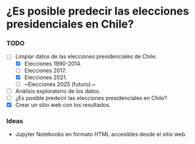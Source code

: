 # ¿Es posible predecir las elecciones presidenciales en Chile?

### TODO
- [ ] Limpiar datos de las elecciones presidenciales de Chile.
  - [X] Elecciones 1990-2014.
  - [ ] Elecciones 2017.
  - [X] Elecciones 2021.
  - [ ] ~Elecciones 2025 (futuro).~
- [ ] Análisis exploratorio de los datos.
- [ ] ¿Es posible predecir las elecciones presidenciales en Chile?
- [X] Crear un sitio web con los resultados.

### Ideas
- Jupyter Notebooks en formato HTML accesibles desde el sitio web.